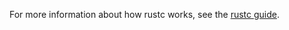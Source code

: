 For more information about how rustc works, see the [rustc guide].

[rustc guide]: https://rust-lang-nursery.github.io/rustc-guide/
